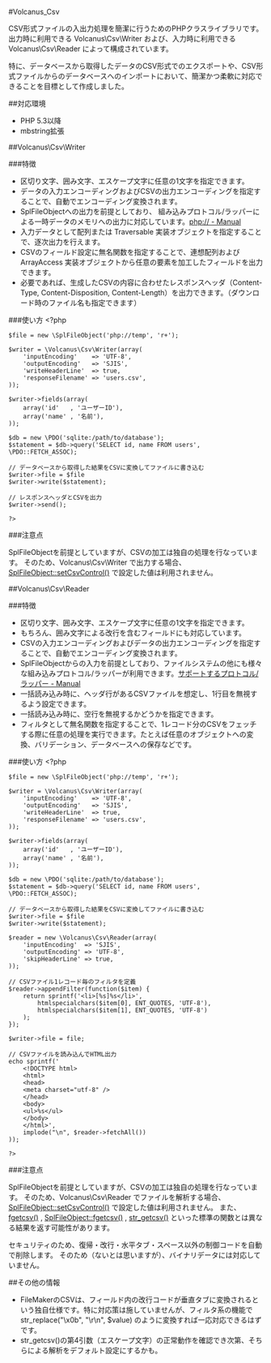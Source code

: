 #Volcanus_Csv

CSV形式ファイルの入出力処理を簡潔に行うためのPHPクラスライブラリです。
出力時に利用できる Volcanus\Csv\Writer および、入力時に利用できる Volcanus\Csv\Reader によって構成されています。

特に、データベースから取得したデータのCSV形式でのエクスポートや、CSV形式ファイルからのデータベースへのインポートにおいて、簡潔かつ柔軟に対応できることを目標として作成しました。


##対応環境

* PHP 5.3以降
* mbstring拡張


##Volcanus\Csv\Writer

###特徴

* 区切り文字、囲み文字、エスケープ文字に任意の1文字を指定できます。
* データの入力エンコーディングおよびCSVの出力エンコーディングを指定することで、自動でエンコーディング変換されます。
* SplFileObjectへの出力を前提としており、 組み込みプロトコル/ラッパーによる一時データのメモリへの出力に対応しています。[php:// - Manual](http://jp2.php.net/manual/ja/wrappers.php.php)
* 入力データとして配列または Traversable 実装オブジェクトを指定することで、逐次出力を行えます。
* CSVのフィールド設定に無名関数を指定することで、連想配列および ArrayAccess 実装オブジェクトから任意の要素を加工したフィールドを出力できます。
* 必要であれば、生成したCSVの内容に合わせたレスポンスヘッダ（Content-Type, Content-Disposition, Content-Length）を出力できます。（ダウンロード時のファイル名も指定できます）

###使い方
	<?php

	$file = new \SplFileObject('php://temp', 'r+');

	$writer = \Volcanus\Csv\Writer(array(
		'inputEncoding'    => 'UTF-8',
		'outputEncoding'   => 'SJIS',
		'writeHeaderLine'  => true,
		'responseFilename' => 'users.csv',
	));

	$writer->fields(array(
		array('id'   , 'ユーザーID'),
		array('name' , '名前'),
	));

	$db = new \PDO('sqlite:/path/to/database');
	$statement = $db->query('SELECT id, name FROM users', \PDO::FETCH_ASSOC);

	// データベースから取得した結果をCSVに変換してファイルに書き込む
	$writer->file = $file
	$writer->write($statement);

	// レスポンスヘッダとCSVを出力
	$writer->send();

	?>

###注意点

SplFileObjectを前提としていますが、CSVの加工は独自の処理を行なっています。
そのため、Volcanus\Csv\Writer で出力する場合、[SplFileObject::setCsvControl()](http://jp2.php.net/manual/ja/splfileobject.setcsvcontrol.php) で設定した値は利用されません。


##Volcanus\Csv\Reader

###特徴

* 区切り文字、囲み文字、エスケープ文字に任意の1文字を指定できます。
* もちろん、囲み文字による改行を含むフィールドにも対応しています。
* CSVの入力エンコーディングおよびデータの出力エンコーディングを指定することで、自動でエンコーディング変換されます。
* SplFileObjectからの入力を前提としており、ファイルシステムの他にも様々な組み込みプロトコル/ラッパーが利用できます。[サポートするプロトコル/ラッパー - Manual](http://jp2.php.net/manual/ja/wrappers.php)
* 一括読み込み時に、ヘッダ行があるCSVファイルを想定し、1行目を無視するよう設定できます。
* 一括読み込み時に、空行を無視するかどうかを指定できます。
* フィルタとして無名関数を指定することで、1レコード分のCSVをフェッチする際に任意の処理を実行できます。たとえば任意のオブジェクトへの変換、バリデーション、データベースへの保存などです。

###使い方
	<?php

	$file = new \SplFileObject('php://temp', 'r+');

	$writer = \Volcanus\Csv\Writer(array(
		'inputEncoding'    => 'UTF-8',
		'outputEncoding'   => 'SJIS',
		'writeHeaderLine'  => true,
		'responseFilename' => 'users.csv',
	));

	$writer->fields(array(
		array('id'   , 'ユーザーID'),
		array('name' , '名前'),
	));

	$db = new \PDO('sqlite:/path/to/database');
	$statement = $db->query('SELECT id, name FROM users', \PDO::FETCH_ASSOC);

	// データベースから取得した結果をCSVに変換してファイルに書き込む
	$writer->file = $file
	$writer->write($statement);

	$reader = new \Volcanus\Csv\Reader(array(
		'inputEncoding'  => 'SJIS',
		'outputEncoding' => 'UTF-8',
		'skipHeaderLine' => true,
	));

	// CSVファイル1レコード毎のフィルタを定義
	$reader->appendFilter(function($item) {
		return sprintf('<li>[%s]%s</li>',
			htmlspecialchars($item[0], ENT_QUOTES, 'UTF-8'),
			htmlspecialchars($item[1], ENT_QUOTES, 'UTF-8')
		);
	});

	$writer->file = file;

	// CSVファイルを読み込んでHTML出力
	echo sprintf('
		<!DOCTYPE html>
		<html>
		<head>
		<meta charset="utf-8" />
		</head>
		<body>
		<ul>%s</ul>
		</body>
		</html>',
		implode("\n", $reader->fetchAll())
	));

	?>

###注意点

SplFileObjectを前提としていますが、CSVの加工は独自の処理を行なっています。
そのため、Volcanus\Csv\Reader でファイルを解析する場合、[SplFileObject::setCsvControl()](http://jp2.php.net/manual/ja/splfileobject.setcsvcontrol.php) で設定した値は利用されません。
また、[fgetcsv()](http://jp2.php.net/manual/ja/function.fgetcsv.php) , [SplFileObject::fgetcsv()](http://jp2.php.net/manual/ja/splfileobject.fgetcsv.php) , [str_getcsv()](http://jp2.php.net/manual/ja/function.str-getcsv.php) といった標準の関数とは異なる結果を返す可能性があります。

セキュリティのため、復帰・改行・水平タブ・スペース以外の制御コードを自動で削除します。
そのため（ないとは思いますが）、バイナリデータには対応していません。


##その他の情報

* FileMakerのCSVは、フィールド内の改行コードが垂直タブに変換されるという独自仕様です。特に対応策は施していませんが、フィルタ系の機能で str_replace("\x0b", "\r\n", $value) のように変換すれば一応対応できるはずです。
* str_getcsv()の第4引数（エスケープ文字）の正常動作を確認でき次第、そちらによる解析をデフォルト設定にするかも。
